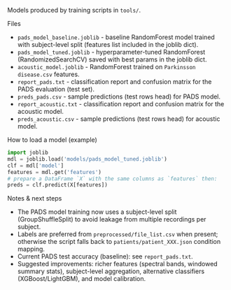 Models produced by training scripts in `tools/`.

Files
- `pads_model_baseline.joblib` - baseline RandomForest model trained with subject-level split (features list included in the joblib dict).
- `pads_model_tuned.joblib` - hyperparameter-tuned RandomForest (RandomizedSearchCV) saved with best params in the joblib dict.
- `acoustic_model.joblib` - RandomForest trained on `Parkinsson disease.csv` features.
- `report_pads.txt` - classification report and confusion matrix for the PADS evaluation (test set).
- `preds_pads.csv` - sample predictions (test rows head) for PADS model.
- `report_acoustic.txt` - classification report and confusion matrix for the acoustic model.
- `preds_acoustic.csv` - sample predictions (test rows head) for acoustic model.

How to load a model (example)
```python
import joblib
mdl = joblib.load('models/pads_model_tuned.joblib')
clf = mdl['model']
features = mdl.get('features')
# prepare a DataFrame `X` with the same columns as `features` then:
preds = clf.predict(X[features])
```

Notes & next steps
- The PADS model training now uses a subject-level split (GroupShuffleSplit) to avoid leakage from multiple recordings per subject.
- Labels are preferred from `preprocessed/file_list.csv` when present; otherwise the script falls back to `patients/patient_XXX.json` condition mapping.
- Current PADS test accuracy (baseline): see `report_pads.txt`.
- Suggested improvements: richer features (spectral bands, windowed summary stats), subject-level aggregation, alternative classifiers (XGBoost/LightGBM), and model calibration.
